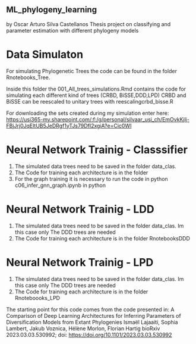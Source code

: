 ## ML_phylogeny_learning
by Oscar Arturo Silva Castellanos
 Thesis project on classifying  and parameter estimation with different phylogeny models
 
# Data Simulaton

For simulating Phylogenetic Trees the code can be found in the folder Rnotebooks_Tree.

Inside this folder the 001_All_trees_simulations.Rmd contains the code for simulating each different kind of trees (CRBD, BiSSE,DDD,LPD)
CRBD and BiSSE can be reescaled to unitary trees with reescalingcrbd_bisse.R

For downloading the sets created during my simulation enter here: 
https://usi365-my.sharepoint.com/:f:/g/personal/silvaar_usi_ch/EmOvkKjlj-FBjJrj0JqEltUB5JeDRgf1yTJs79DfI2xgiA?e=Cic0WI


# Neural Network Trainig - Classsifier

1) The simulated data trees need to be saved in the folder data_clas.
2) The Code for training each architecture is in the folder 
3) For the graph training  it is necessary to run the code in python c06_infer_gnn_graph.ipynb in python


# Neural Network Trainig - LDD

1) The simulated data trees need to be saved in the folder data_clas. Im this case only The DDD trees are needed
2) The Code for training each architecture is in the folder RnotebooksDDD

# Neural Network Trainig - LPD

1) The simulated data trees need to be saved in the folder data_clas. Im this case only The DDD trees are needed
2) The Code for training each architecture is in the folder Rnoteboooks_LPD




The starting point for this code comes from the code presented in:
A Comparison of Deep Learning Architectures for Inferring Parameters of Diversification Models from Extant Phylogenies
Ismaël Lajaaiti, Sophia Lambert, Jakub Voznica, Hélène Morlon, Florian Hartig
bioRxiv 2023.03.03.530992; doi: https://doi.org/10.1101/2023.03.03.530992

